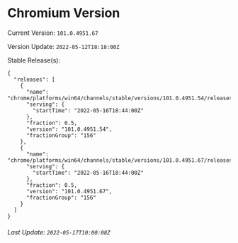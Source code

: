 # Chromium Version

Current Version: `101.0.4951.67`

Version Update: `2022-05-12T18:18:00Z`

Stable Release(s):
```
{
  "releases": [
    {
      "name": "chrome/platforms/win64/channels/stable/versions/101.0.4951.54/releases/1652726640",
      "serving": {
        "startTime": "2022-05-16T18:44:00Z"
      },
      "fraction": 0.5,
      "version": "101.0.4951.54",
      "fractionGroup": "156"
    },
    {
      "name": "chrome/platforms/win64/channels/stable/versions/101.0.4951.67/releases/1652726640",
      "serving": {
        "startTime": "2022-05-16T18:44:00Z"
      },
      "fraction": 0.5,
      "version": "101.0.4951.67",
      "fractionGroup": "156"
    }
  ]
}
```

###### Last Update: `2022-05-17T10:00:08Z`
